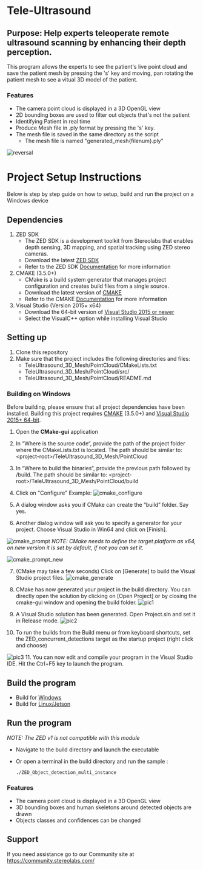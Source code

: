 # Tele-Ultrasound

## Purpose: Help experts teleoperate remote ultrasound scanning by enhancing their depth perception.
This program allows the experts to see the patient's live point cloud and save the patient mesh by pressing the 's' key and moving, pan rotating the patient mesh to see a vitual 3D model of the patient. 
### Features
 - The camera point cloud is displayed in a 3D OpenGL view
 - 2D bounding boxes are used to filter out objects that's not the patient
 - Identifying Patient in real time
 - Produce Mesh file in .ply format by pressing the 's' key.
 - The mesh file is saved in the same directory as the script
	- The mesh file is named "generated_mesh{filenum}.ply"

![reversal](https://capsule-render.vercel.app/api?type=waving&text=How%20To%20Build%20Project&fontAlign=50&fontSize=60&desc=How%20To%20Run&descAlign=900&descAlignY=50&theme=gruvbox)

# Project Setup Instructions
Below is step by step guide on how to setup, build and run the project on a Windows device

## Dependencies
1. ZED SDK
   * The ZED SDK is a development toolkit from Stereolabs that enables depth sensing, 3D mapping, and spatial tracking using ZED stereo cameras.
   * Download the latest [ZED SDK](https://www.stereolabs.com/developers/release/)
   * Refer to the ZED SDK [Documentation](https://www.stereolabs.com/docs/) for more information
5. CMAKE (3.5.0+)
   * CMake is a build system generator that manages project configuration and creates build files from a single source.
   * Download the latest version of [CMAKE](https://cmake.org/download/)
   * Refer to the CMAKE [Documentation](https://cmake.org/documentation/) for more information
7. Visual Studio (Version 2015+ x64)
   * Download the 64-bit version of [Visual Studio 2015 or newer](https://learn.microsoft.com/en-us/visualstudio/releases/2022/release-notes)
   * Select the VisualC++ option while installing Visual Studio

## Setting up 
1. Clone this repository
2. Make sure that the project includes the following directories and files:
   * TeleUltrasound_3D_Mesh/PointCloud/CMakeLists.txt
   * TeleUltrasound_3D_Mesh/PointCloud/src/
   * TeleUltrasound_3D_Mesh/PointCloud/README.md

### Building on Windows
Before building, please ensure that all project dependencies have been installed. Building this project requires [CMAKE](https://cmake.org/) (3.5.0+) and [Visual Studio 2015+ 64-bit](https://learn.microsoft.com/en-us/visualstudio/releases/2022/release-notes).
 1. Open the **CMake-gui** application
 2. In “Where is the source code“, provide the path of the project folder where the CMakeLists.txt is located. The path should be similar to: \<project-root\>/TeleUltrasound_3D_Mesh/PointCloud
 3. In “Where to build the binaries“, provide the previous path followed by /build. The path should be similar to: \<project-root\>/TeleUltrasound_3D_Mesh/PointCloud/build
 4. Click on "Configure"
Example:
![cmake_configure](https://github.com/user-attachments/assets/d9f0e4a2-bf28-4a82-b592-7e9dce1f6009)

 5. A dialog window asks you if CMake can create the “build” folder. Say yes.
 6. Another dialog window will ask you to specify a generator for your project. Choose Visual Studio in Win64 and click on [Finish].
    
![cmake_prompt](https://github.com/user-attachments/assets/0a797395-c5bd-4527-bfa0-2db172d69005)
*NOTE: CMake needs to define the target platform as x64, on new version it is set by default, if not you can set it.*

![cmake_prompt_new](https://github.com/user-attachments/assets/71225ac6-8df3-44fb-81d4-d671c1e7dc35)

 7. (CMake may take a few seconds) Click on [Generate] to build the Visual Studio project files.
![cmake_generate](https://github.com/user-attachments/assets/98c5fae4-bc31-4169-84b1-115c1a966bc4)

 8. CMake has now generated your project in the build directory. You can directly open the solution by clicking on [Open Project] or by closing the cmake-gui window and opening the build folder.
![pic1](https://github.com/user-attachments/assets/acb00bd5-6817-4bdc-8d0c-70b587268c42)
9. A Visual Studio solution has been generated. Open Project.sln and set it in Release mode.
![pic2](https://github.com/user-attachments/assets/afb36a3c-2d16-45db-8618-9f42f7019940)
10. To run the builds from the Build menu or from keyboard shortcuts, set the ZED_concurrent_detections target as the startup project
(right click and choose)

![pic3](https://github.com/user-attachments/assets/6779bd9d-a51c-4db7-8e1b-6385892b87e0)
11. You can now edit and compile your program in the Visual Studio IDE. Hit the Ctrl+F5 key to launch the program.

## Build the program
 - Build for [Windows](https://www.stereolabs.com/docs/app-development/cpp/windows/)
 - Build for [Linux/Jetson](https://www.stereolabs.com/docs/app-development/cpp/linux/)


## Run the program
*NOTE: The ZED v1 is not compatible with this module*
- Navigate to the build directory and launch the executable
- Or open a terminal in the build directory and run the sample :

      ./ZED_Object_detection_multi_instance

### Features
 - The camera point cloud is displayed in a 3D OpenGL view
 - 3D bounding boxes and human skeletons around detected objects are drawn
 - Objects classes and confidences can be changed

## Support
If you need assistance go to our Community site at https://community.stereolabs.com/
